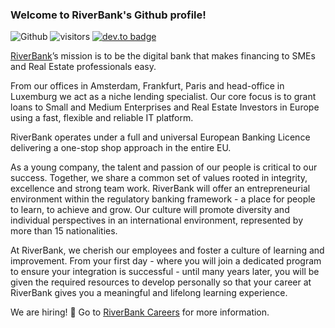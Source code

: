 ### Welcome to RiverBank's Github profile!

![Github](https://img.shields.io/github/followers/RiverBank-Eu?style=social) ![visitors](https://visitor-badge.laobi.icu/badge?page_id=RiverBank-Eu.RiverBank-Eu) [![dev.to badge](https://img.shields.io/badge/-RiverBank-%230177B5?style=flat&logo=linkedin)](https://www.linkedin.com/company/riverbank-s.a./)

[RiverBank]’s mission is to be the digital bank that makes financing to SMEs and Real Estate professionals easy. 

From our offices in Amsterdam, Frankfurt, Paris and head-office in Luxemburg we act as a niche lending specialist. Our core focus is to grant loans to Small and Medium Enterprises and Real Estate Investors in Europe using a fast, flexible and reliable IT platform. 

RiverBank operates under a full and universal European Banking Licence delivering a one-stop shop approach in the entire EU. 

As a young company, the talent and passion of our people is critical to our success. Together, we share a common set of values rooted in integrity, excellence and strong team work. RiverBank will offer an entrepreneurial environment within the regulatory banking framework - a place for people to learn, to achieve and grow. Our culture will promote diversity and individual perspectives in an international environment, represented by more than 15 nationalities. 

At RiverBank, we cherish our employees and foster a culture of learning and improvement. From your first day - where you will join a dedicated program to ensure your integration is successful - until many years later, you will be given the required resources to develop personally so that your career at RiverBank gives you a meaningful and lifelong learning experience. 

We are hiring! :rocket: Go to [RiverBank Careers] for more information.

[RiverBank]: https://www.riverbank.eu/
[RiverBank Careers]: https://www.riverbank.eu/careers
